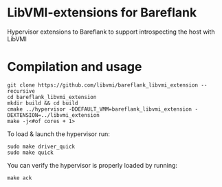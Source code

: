 # LibVMI-extensions for Bareflank
Hypervisor extensions to Bareflank to support introspecting the host with LibVMI

# Compilation and usage

```
git clone https://github.com/libvmi/bareflank_libvmi_extension --recursive
cd bareflank_libvmi_extension
mkdir build && cd build
cmake ../hypervisor -DDEFAULT_VMM=bareflank_libvmi_extension -DEXTENSION=../libvmi_extension
make -j<#of cores + 1>
```

To load & launch the hypervisor run:
```
sudo make driver_quick
sudo make quick
```

You can verify the hypervisor is properly loaded by running:
```
make ack
```
